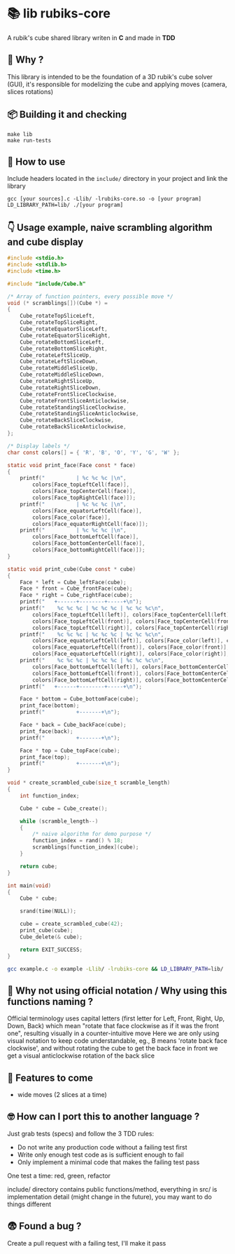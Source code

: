 

# 📚 lib rubiks-core

A rubik's cube shared library writen in **C** and made in **TDD**


## 🫨 Why ?

This library is intended to be the foundation of a 3D rubik's cube solver (GUI),
it's responsible for modelizing the cube and applying moves (camera, slices rotations)


## 📦 Building it and checking

```
make lib
make run-tests
```


## 🤔 How to use

Include headers located in the `include/` directory in your project and link the library
```
gcc [your sources].c -Llib/ -lrubiks-core.so -o [your program]
LD_LIBRARY_PATH=lib/ ./[your program]
```


## 👇 Usage example, naive scrambling algorithm and cube display

```C
#include <stdio.h>
#include <stdlib.h>
#include <time.h>

#include "include/Cube.h"

/* Array of function pointers, every possible move */
void (* scramblings[])(Cube *) =
{
	Cube_rotateTopSliceLeft,
	Cube_rotateTopSliceRight,
	Cube_rotateEquatorSliceLeft,
	Cube_rotateEquatorSliceRight,
	Cube_rotateBottomSliceLeft,
	Cube_rotateBottomSliceRight,
	Cube_rotateLeftSliceUp,
	Cube_rotateLeftSliceDown,
	Cube_rotateMiddleSliceUp,
	Cube_rotateMiddleSliceDown,
	Cube_rotateRightSliceUp,
	Cube_rotateRightSliceDown,
	Cube_rotateFrontSliceClockwise,
	Cube_rotateFrontSliceAnticlockwise,
	Cube_rotateStandingSliceClockwise,
	Cube_rotateStandingSliceAnticlockwise,
	Cube_rotateBackSliceClockwise,
	Cube_rotateBackSliceAnticlockwise,
};

/* Display labels */
char const colors[] = { 'R', 'B', 'O', 'Y', 'G', 'W' };

static void print_face(Face const * face)
{
	printf("          | %c %c %c |\n",
		colors[Face_topLeftCell(face)],
		colors[Face_topCenterCell(face)],
		colors[Face_topRightCell(face)]);
	printf("          | %c %c %c |\n",
		colors[Face_equatorLeftCell(face)],
		colors[Face_color(face)],
		colors[Face_equatorRightCell(face)]);
	printf("          | %c %c %c |\n",
		colors[Face_bottomLeftCell(face)],
		colors[Face_bottomCenterCell(face)],
		colors[Face_bottomRightCell(face)]);
}

static void print_cube(Cube const * cube)
{
	Face * left = Cube_leftFace(cube);
	Face * front = Cube_frontFace(cube);
	Face * right = Cube_rightFace(cube);
	printf("   +------+--------+-----+\n");
	printf("    %c %c %c | %c %c %c | %c %c %c\n",
		colors[Face_topLeftCell(left)], colors[Face_topCenterCell(left)], colors[Face_topRightCell(left)],
		colors[Face_topLeftCell(front)], colors[Face_topCenterCell(front)], colors[Face_topRightCell(front)],
		colors[Face_topLeftCell(right)], colors[Face_topCenterCell(right)], colors[Face_topRightCell(right)]);
	printf("    %c %c %c | %c %c %c | %c %c %c\n",
		colors[Face_equatorLeftCell(left)], colors[Face_color(left)], colors[Face_equatorRightCell(left)],
		colors[Face_equatorLeftCell(front)], colors[Face_color(front)], colors[Face_equatorRightCell(front)],
		colors[Face_equatorLeftCell(right)], colors[Face_color(right)], colors[Face_equatorRightCell(right)]);
	printf("    %c %c %c | %c %c %c | %c %c %c\n",
		colors[Face_bottomLeftCell(left)], colors[Face_bottomCenterCell(left)], colors[Face_bottomRightCell(left)],
		colors[Face_bottomLeftCell(front)], colors[Face_bottomCenterCell(front)], colors[Face_bottomRightCell(front)],
		colors[Face_bottomLeftCell(right)], colors[Face_bottomCenterCell(right)], colors[Face_bottomRightCell(right)]);
	printf("   +------+--------+-----+\n");

	Face * bottom = Cube_bottomFace(cube);
	print_face(bottom);
	printf("          +-------+\n");

	Face * back = Cube_backFace(cube);
	print_face(back);
	printf("          +-------+\n");

	Face * top = Cube_topFace(cube);
	print_face(top);
	printf("          +-------+\n");
}

void * create_scrambled_cube(size_t scramble_length)
{
	int function_index;

	Cube * cube = Cube_create();

	while (scramble_length--)
	{
		/* naive algorithm for demo purpose */
		function_index = rand() % 18;
		scramblings[function_index](cube);
	}

	return cube;
}

int main(void)
{
	Cube * cube;

	srand(time(NULL));

	cube = create_scrambled_cube(42);
	print_cube(cube);
	Cube_delete(& cube);

	return EXIT_SUCCESS;
}
```
```bash
gcc example.c -o example -Llib/ -lrubiks-core && LD_LIBRARY_PATH=lib/ ./example
```


## 🧐 Why not using official notation / Why using this functions naming ?

Official terminology uses capital letters (first letter for Left, Front,
Right, Up, Down, Back) which mean "rotate that face clockwise as if it was the
front one", resulting visually in a counter-intuitive move
Here we are only using visual notation to keep code understandable,
eg., B means 'rotate back face clockwise', and without rotating the cube to
get the back face in front we get a visual anticlockwise rotation of the back
slice


## 🔮 Features to come

- wide moves (2 slices at a time)


## 🤓 How can I port this to another language ?
Just grab tests (specs) and follow the 3 TDD rules:
- Do not write any production code without a failing test first
- Write only enough test code as is sufficient enough to fail
- Only implement a minimal code that makes the failing test pass

One test a time: red, green, refactor

include/ directory contains public functions/method, everything in src/ is
implementation detail (might change in the future), you may want to do
things different


## 😨 Found a bug ?

Create a pull request with a failing test, I'll make it pass
